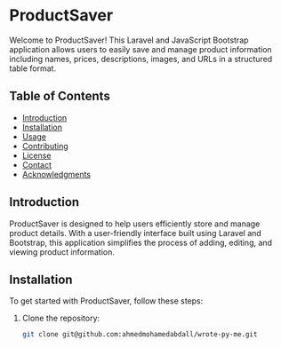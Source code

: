 # ProductSaver

Welcome to ProductSaver! This Laravel and JavaScript Bootstrap application allows users to easily save and manage product information including names, prices, descriptions, images, and URLs in a structured table format.

## Table of Contents

- [Introduction](#introduction)
- [Installation](#installation)
- [Usage](#usage)
- [Contributing](#contributing)
- [License](#license)
- [Contact](#contact)
- [Acknowledgments](#acknowledgments)

## Introduction

ProductSaver is designed to help users efficiently store and manage product details. With a user-friendly interface built using Laravel and Bootstrap, this application simplifies the process of adding, editing, and viewing product information.

## Installation

To get started with ProductSaver, follow these steps:

1. Clone the repository:
   ```bash
   git clone git@github.com:ahmedmohamedabdall/wrote-py-me.git
